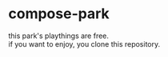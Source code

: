 # compose-park
this park's playthings are free.  
if you want to enjoy, you clone this repository.


